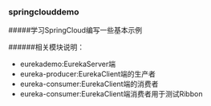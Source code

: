 ### springclouddemo
#####学习SpringCloud编写一些基本示例

######相关模块说明：

- eurekademo:EurekaServer端
- eureka-producer:EurekaClient端的生产者
- eureka-consumer:EurekaClient端的消费者
- eureka-consumer:EurekaClient端消费者用于测试Ribbon